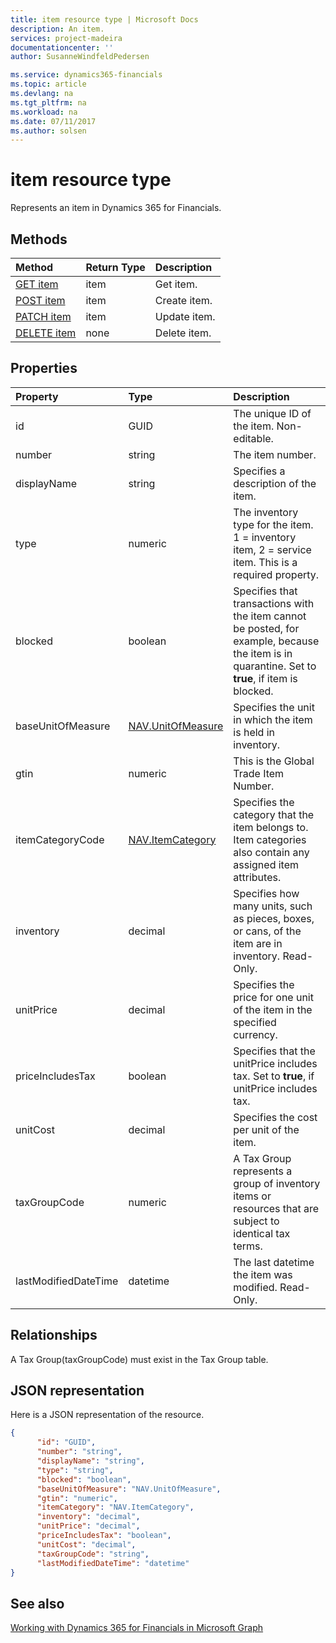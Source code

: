 ```yaml
---
title: item resource type | Microsoft Docs
description: An item.
services: project-madeira
documentationcenter: ''
author: SusanneWindfeldPedersen

ms.service: dynamics365-financials
ms.topic: article
ms.devlang: na
ms.tgt_pltfrm: na
ms.workload: na
ms.date: 07/11/2017
ms.author: solsen
---
```


# item resource type
Represents an item in Dynamics 365 for Financials.

## Methods

| Method       | Return Type  |Description|
|:---------------|:--------|:----------|
|[GET item](../api/dynamics_get_item.md)|item|Get item.|
|[POST item](../api/dynamics_create_item.md)|item|Create item.|
|[PATCH item](../api/dynamics_update_item.md)|item|Update item.|
|[DELETE item](../api/dynamics_delete_item.md)|none|Delete item.|

## Properties
| Property	   | Type	|Description|
|:---------------|:--------|:----------|
|id|GUID|The unique ID of the item. Non-editable.|
|number|string|The item number.|
|displayName|string|Specifies a description of the item.|
|type|numeric|The inventory type for the item. 1 = inventory item, 2 = service item. This is a required property.|
|blocked|boolean|Specifies that transactions with the item cannot be posted, for example, because the item is in quarantine. Set to **true**, if item is blocked.|
|baseUnitOfMeasure|[NAV.UnitOfMeasure](../resources/dynamics_complex_types.md)|Specifies the unit in which the item is held in inventory.|
|gtin|numeric|This is the Global Trade Item Number.|
|itemCategoryCode|[NAV.ItemCategory](../resources/dynamics_complex_types.md)|Specifies the category that the item belongs to. Item categories also contain any assigned item attributes.|
|inventory|decimal|Specifies how many units, such as pieces, boxes, or cans, of the item are in inventory. Read-Only.|
|unitPrice|decimal|Specifies the price for one unit of the item in the specified currency.|
|priceIncludesTax|boolean|Specifies that the unitPrice includes tax. Set to **true**, if unitPrice includes tax.|
|unitCost|decimal|Specifies the cost per unit of the item.|
|taxGroupCode|numeric|A Tax Group represents a group of inventory items or resources that are subject to identical tax terms.|
|lastModifiedDateTime|datetime|The last datetime the item was modified. Read-Only.|  


## Relationships
A Tax Group(taxGroupCode) must exist in the Tax Group table.

## JSON representation

Here is a JSON representation of the resource.  

```json
{
      "id": "GUID",
      "number": "string",
      "displayName": "string",
      "type": "string",
      "blocked": "boolean",
      "baseUnitOfMeasure": "NAV.UnitOfMeasure",
      "gtin": "numeric",
      "itemCategory": "NAV.ItemCategory",
      "inventory": "decimal",
      "unitPrice": "decimal",
      "priceIncludesTax": "boolean",
      "unitCost": "decimal",
      "taxGroupCode": "string",
      "lastModifiedDateTime": "datetime"
}

```

## See also  
[Working with Dynamics 365 for Financials in Microsoft Graph](../resources/dynamics_overview.md)  
